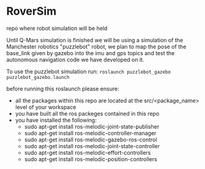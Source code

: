 # RoverSim
repo where robot simulation will be held


Until Q-Mars simulation is finished we will be using a simulation 
of the Manchester robotics "puzzlebot" robot, we plan to map the 
pose of the base_link given by gazebo into the imu and gps topics
and test the autonomous navigation code we have developed on it.

To use the puzzlebot simulation run:
` roslaunch puzzlebot_gazebo puzzlebot_gazebo.launch `

before running this roslaunch please ensure:
- all the packages within this repo are located at the src/<package_name> 
level of your workspace
- you have built all the ros packeges contained in this repo
- you have installed the following:
    - sudo apt-get install ros-melodic-joint-state-publisher
    - sudo apt-get install ros-melodic-controller-manager
    - sudo apt-get install ros-melodic-gazebo-ros-control
    - sudo apt-get install ros-melodic-joint-state-controller
    - sudo apt-get install ros-melodic-effort-controllers
    - sudo apt-get install ros-melodic-position-controllers
